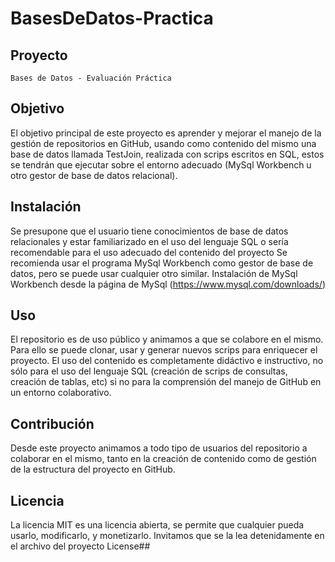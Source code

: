 # BasesDeDatos-Practica
## Proyecto
	Bases de Datos - Evaluación Práctica
## Objetivo
El objetivo principal de este proyecto es aprender y mejorar el manejo de la gestión de repositorios en GitHub, usando como contenido del mismo una base de datos llamada TestJoin, 
realizada con scrips escritos en SQL, estos se tendrán que ejecutar sobre el entorno adecuado (MySql Workbench u otro gestor de base de datos relacional).
## Instalación
Se presupone que el usuario tiene conocimientos de base de datos relacionales y estar familiarizado en el uso del lenguaje SQL o sería recomendable para el uso adecuado del contenido del proyecto
Se recomienda usar el programa MySql Workbench como gestor de base de datos, pero se puede usar cualquier otro similar. 
Instalación de MySql Workbench desde la página de MySql (https://www.mysql.com/downloads/)
## Uso
El repositorio es de uso público y animamos a que se colabore en el mismo. Para ello se puede clonar, usar y generar nuevos scrips para enriquecer el proyecto.
El uso del contenido es completamente didáctivo e instructivo, no sólo para el uso del lenguaje SQL (creación de scrips de consultas, creación de tablas, etc) 
si no para la comprensión del manejo de GitHub en un entorno colaborativo.
## Contribución
Desde este proyecto animamos a todo tipo de usuarios del repositorio a colaborar en el mismo, tanto en la creación de contenido como de gestión de la estructura del proyecto en GitHub.
## Licencia
La licencia MIT es una licencia abierta, se permite que cualquier pueda usarlo, modificarlo, y monetizarlo. Invitamos que se la lea detenidamente en el archivo del proyecto License##

